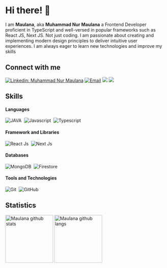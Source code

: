 # Hi there! 👋 

I am **Maulana**, aka **Muhammad Nur Maulana**  a Frontend Developer proficient in TypeScript and well-versed in popular frameworks such as React JS, Next JS. Not just coding. I am passionate about creating and implementing modern design principles to deliver intuitive user experiences. I am always eager to learn new technologies and improve my skills

## Connect with me

[![Linkedin: Muhammad Nur Maulana](https://img.shields.io/badge/-Muhammad%20Nur%20Maulana-blue?style=flat-square&logo=Linkedin&logoColor=white&link=https://www.linkedin.com/in/muhammad-nur-maulana-a13a92290/)](https://www.linkedin.com/in/muhammad-nur-maulana-a13a92290/)
<a href="mailto:muhammadnrmaulana@gmail.com"><img alt="Email" src="https://img.shields.io/badge/Email-Muhammad%20Nur%20Maulana-blue?style=flat-square&logo=email"></a>
[![](https://komarev.com/ghpvc/?username=MuhammadNurMaulana&color=blue&label=Profile%20Views)](https://github.com/MuhammadNurMaulana)
[![](https://img.shields.io/github/followers/MuhammadNurMaulana?label=GitHub%20Followers)](https://www.linkedin.com/in/muhammad-nur-maulana-a13a92290/)

## Skills

#### Languages

![JAVA](https://img.shields.io/badge/Java-ED8B00?style=for-the-badge&logo=openjdk&logoColor=white)&nbsp;
![Javascript](https://img.shields.io/badge/Javascript-efd81a?style=for-the-badge&logo=javascript&logoColor=black)&nbsp;
![Typescript](https://img.shields.io/badge/Typescript-2f73bf?style=for-the-badge&logo=typescript&logoColor=white)&nbsp;

#### Framework and Libraries

![React Js](https://img.shields.io/badge/React.Js-fff?style=for-the-badge&logo=react&logoColor=2f99ed)&nbsp;
![Next Js](https://img.shields.io/badge/Next.Js-000?style=for-the-badge&logo=next.js&logoColor=white)&nbsp;

#### Databases

![MongoDB](https://img.shields.io/badge/MongoDB-229555?style=for-the-badge&logo=mongodb&logoColor=white)&nbsp;
![Firestore](https://img.shields.io/badge/Firestore-ffcd34?style=for-the-badge&logo=firebase&logoColor=black)&nbsp;

#### Tools and Technologies

![Git](https://img.shields.io/badge/GIT-E44C30?style=for-the-badge&logo=git&logoColor=white)&nbsp;
![GitHub](https://img.shields.io/badge/GitHub-000?style=for-the-badge&logo=github&logoColor=white)&nbsp;

## Statistics

<span><img height="150" src="https://github-readme-stats.vercel.app/api?username=mhmdnrmaulana&show_icons=true&include_all_commits=true&theme=buefy&hide_border=true" alt="Maulana github stats" /></span>
<span><img height="150" src="https://github-readme-stats.vercel.app/api/top-langs/?username=mhmdnrmaulana&layout=compact&langs_count=6" alt="Maulana github langs" /></span>
